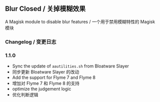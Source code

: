 ## Blur Closed / 关掉模糊效果
A Magisk module to disable blur features / 一个用于禁用模糊特性的 Magisk 模块

### Changelog / 变更日志

### 1.1.0

- Sync the update of `aautilities.sh` from Bloatware Slayer
- 同步更新 Bloatware Slayer 的改动
- Add the support for Flyme 7 and Flyme 8
- 增加对 Flyme 7 和 Flyme 8 的支持
- optimize the judgement logic
- 优化判断逻辑
